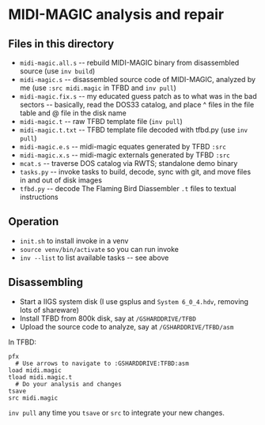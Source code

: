 MIDI-MAGIC analysis and repair
==============================

Files in this directory
-----------------------

- `midi-magic.all.s` -- rebuild MIDI-MAGIC binary from disassembled source (use `inv build`)
- `midi-magic.s` -- disassembled source code of MIDI-MAGIC, analyzed by me (use `:src midi.magic` in TFBD and `inv pull`)
- `midi-magic.fix.s` -- my educated guess patch as to what was in the bad sectors -- basically, read the DOS33 catalog, and place ^ files in the file table and @ file in the disk name
- `midi-magic.t` -- raw TFBD template file (`inv pull`)
- `midi-magic.t.txt` -- TFBD template file decoded with tfbd.py (use `inv pull`)
- `midi-magic.e.s` -- midi-magic equates generated by TFBD `:src`
- `midi-magic.x.s` -- midi-magic externals generated by TFBD `:src`
- `mcat.s` -- traverse DOS catalog via RWTS; standalone demo binary
- `tasks.py` -- invoke tasks to build, decode, sync with git, and move files in and out of disk images
- `tfbd.py` -- decode The Flaming Bird Diassembler `.t` files to textual instructions


Operation
---------

- `init.sh` to install invoke in a venv
- `source venv/bin/activate` so you can run invoke
- `inv --list` to list available tasks -- see above

Disassembling
-------------

- Start a IIGS system disk (I use gsplus and `System 6_0_4.hdv`, removing lots of shareware)
- Install TFBD from 800k disk, say at `/GSHARDDRIVE/TFBD`
- Upload the source code to analyze, say at `/GSHARDDRIVE/TFBD/asm`

In TFBD:

```
pfx
  # Use arrows to navigate to :GSHARDDRIVE:TFBD:asm
load midi.magic
tload midi.magic.t
  # Do your analysis and changes
tsave
src midi.magic
```

`inv pull` any time you `tsave` or `src` to integrate your new changes.
